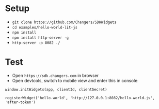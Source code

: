 # Setup
* `git clone https://github.com/Changers/SDKWidgets`
* `cd examples/hello-world-lit-js`
* `npm install`
* `npm install http-server -g`
* `http-server -p 8082 ./`

# Test
* Open `https://sdk.changers.com` in browser
* Open devtools, switch to mobile view and enter this in console: 
```
window.initWidgets(app, clientId, clientSecret)

registerWidget('hello-world', 'http://127.0.0.1:8082/hello-world.js', 'after-token')
```